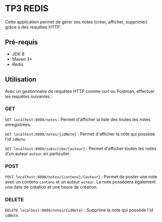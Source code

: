 # TP3 REDIS

Cette application permet de gérer ses notes (créer, afficher, supprimer) grâce à des requêtes HTTP.

## Pré-requis

- JDK 8
- Maven 3+
- Redis

## Utilisation

Avec un gestionnaire de requêtes HTTP comme curl ou Postman, effectuer les requêtes suivantes :

### GET

``` GET localhost:8080/notes ``` : Permet d'afficher la liste des toutes les notes enregistrées.

``` GET localhost:8080/notes/{idNote} ``` : Permet d'afficher la note qui possède l'id ```idNote```.

``` GET localhost:8080/subscribe/{auteur} ``` : Permet d'afficher toutes les notes d'un auteur ```auteur``` en particulier.

### POST

``` POST localhost:8080/notes/{contenu}/{auteur} ``` : Permet de poster une note avec un contenu ```contenu``` et un auteur ```auteur```. La note possédera également une date de création et une heure de création.

### DELETE

``` DELETE localhost:8080/notes/{idNote} ``` : Supprime la note qui possède l'id ```idNote```.